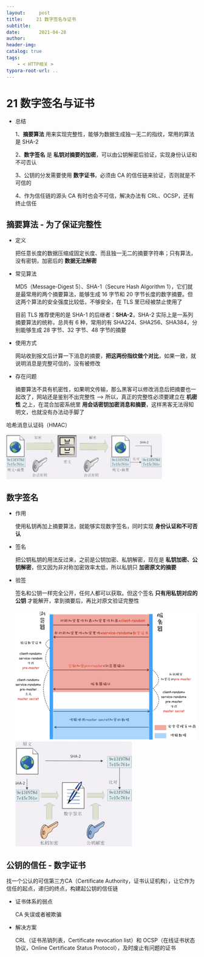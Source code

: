```yaml
---
layout:     post
title:     21 数字签名与证书
subtitle:  
date:       2021-04-28
author:     
header-img: 
catalog: true
tags:
    - < HTTP相关 >
typora-root-url: ..
---
```



# 21 数字签名与证书


- 总结

    1、**摘要算法** 用来实现完整性，能够为数据生成独一无二的指纹，常用的算法是 SHA-2

    2、**数字签名** 是 **私钥对摘要的加密**，可以由公钥解密后验证，实现身份认证和不可否认

    3、公钥的分发需要使用 **数字证书**，必须由 CA 的信任链来验证，否则就是不可信的

    4、作为信任链的源头 CA 有时也会不可信，解决办法有 CRL、OCSP，还有终止信任

## 摘要算法 - 为了保证完整性
- 定义

    把任意长度的数据压缩成固定长度、而且独一无二的摘要字符串；只有算法，没有密钥，加密后的 **数据无法解密**

- 常见算法

    MD5（Message-Digest 5）、SHA-1（Secure Hash Algorithm 1），它们就是最常用的两个摘要算法，能够生成 16 字节和 20 字节长度的数字摘要。但这两个算法的安全强度比较低，不够安全，在 TLS 里已经被禁止使用了

    目前 TLS 推荐使用的是 SHA-1 的后继者：**SHA-2**，SHA-2 实际上是一系列摘要算法的统称，总共有 6 种，常用的有 SHA224、SHA256、SHA384，分别能够生成 28 字节、32 字节、48 字节的摘要

- 使用方式

    网站收到报文后计算一下消息的摘要，**把这两份指纹做个对比**，如果一致，就说明消息是完整可信的，没有被修改

- 存在问题

    摘要算法不具有机密性，如果明文传输，那么黑客可以修改消息后把摘要也一起改了，网站还是鉴别不出完整性 --> 所以，真正的完整性必须要建立在 **机密性** 之上，在混合加密系统里 **用会话密钥加密消息和摘要**，这样黑客无法得知明文，也就没有办法动手脚了

哈希消息认证码（HMAC）

<img src="/../img/assets_2019/image-20210428101046189.png" alt="image-20210428101046189" style="zoom:40%;" />

## 数字签名
- 作用

    使用私钥再加上摘要算法，就能够实现数字签名，同时实现 **身份认证和不可否认**

- 签名

    把公钥私钥的用法反过来，之前是公钥加密、私钥解密，现在是 **私钥加密、公钥解密**，但又因为非对称加密效率太低，所以私钥只 **加密原文的摘要**

- 验签
  
  签名和公钥一样完全公开，任何人都可以获取。但这个签名 **只有用私钥对应的公钥** 才能解开，拿到摘要后，再比对原文验证完整性
  
  <img src="/../img/assets_2019/117.png" alt="img" style="zoom:50%;" />
  
  <img src="/../img/assets_2019/image-20210428101137650.png" alt="image-20210428101137650" style="zoom:30%;" />

## 公钥的信任 - 数字证书
找一个公认的可信第三方CA（Certificate Authority，证书认证机构），让它作为信任的起点，递归的终点，构建起公钥的信任链

- 证书体系的弱点

    CA 失误或者被欺骗

- 解决方案

    CRL（证书吊销列表，Certificate revocation list）和 OCSP（在线证书状态协议，Online Certificate Status Protocol），及时废止有问题的证书
